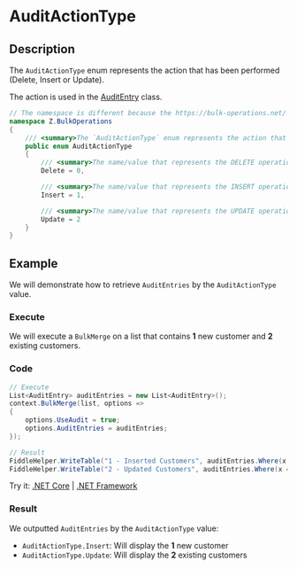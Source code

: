 # AuditActionType

## Description

The `AuditActionType` enum represents the action that has been performed (Delete, Insert or Update).

The action is used in the [AuditEntry](audit-entry.md) class.

```csharp
// The namespace is different because the https://bulk-operations.net/ library is used under the hood.
namespace Z.BulkOperations
{
    /// <summary>The `AuditActionType` enum represents the action that has been performed (Delete, Insert or Update). The action is used in the [AuditEntry](audit-entry.md) class.</summary>
    public enum AuditActionType
    {
        /// <summary>The name/value that represents the DELETE operation.</summary>
        Delete = 0,

        /// <summary>The name/value that represents the INSERT operation.</summary>
        Insert = 1,

        /// <summary>The name/value that represents the UPDATE operation.</summary>
        Update = 2
    }
}
```

## Example

We will demonstrate how to retrieve `AuditEntries` by the `AuditActionType` value.

### Execute

We will execute a `BulkMerge` on a list that contains **1** new customer and **2** existing customers.

### Code

```csharp
// Execute
List<AuditEntry> auditEntries = new List<AuditEntry>();
context.BulkMerge(list, options =>
{
    options.UseAudit = true;
    options.AuditEntries = auditEntries;
});

// Result
FiddleHelper.WriteTable("1 - Inserted Customers", auditEntries.Where(x => x.Action == AuditActionType.Insert));
FiddleHelper.WriteTable("2 - Updated Customers", auditEntries.Where(x => x.Action == AuditActionType.Update));
```

Try it: [.NET Core](https://dotnetfiddle.net/) | [.NET Framework](https://dotnetfiddle.net/)

### Result

We outputted `AuditEntries` by the `AuditActionType` value:

- `AuditActionType.Insert`: Will display the **1** new customer
- `AuditActionType.Update`: Will display the **2** existing customers
